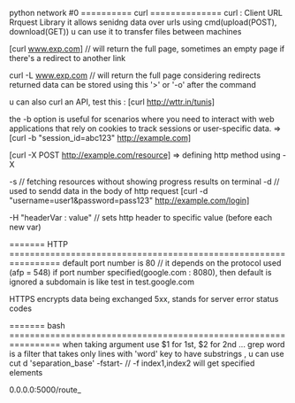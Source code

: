 python network #0
========== curl ==============
curl : Client URL Rrquest Library
it allows senidng data over urls using cmd(upload(POST), download(GET))
u can use it to transfer files between machines

[curl www.exp.com] // will return the full page, sometimes an empty page if there's
a redirect to another link

curl -L www.exp.com // will return the full page considering redirects
returned data can be stored using this '>' or '-o' after the command

u can also curl an API, test this : [curl http://wttr.in/tunis]

the -b option is useful for scenarios where you need to interact with web applications that rely on cookies to track sessions or user-specific data. => [curl -b "session_id=abc123" http://example.com]

[curl -X POST http://example.com/resource] => defining http method using -X

-s // fetching resources without showing progress results on terminal
-d // used to sendd data in the body of http request
[curl -d "username=user1&password=pass123" http://example.com/login]

-H "headerVar : value" // sets http header to specific value (before each new var)


======= HTTP ================================================================
default port number is 80 // it depends on the protocol used (afp = 548)
if port number specified(google.com : 8080), then default is ignored
a subdomain is like test in test.google.com

HTTPS encrypts data being exchanged
5xx, stands for server error status codes

======= bash ================================================================
when taking argument use $1 for 1st, $2 for 2nd ...
grep word is a filter that takes only lines with 'word' key
to have substrings , u can use cut d 'separation_base' -fstart-
// -f index1,index2 will get specified elements




0.0.0.0:5000/route_